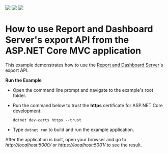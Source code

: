 <!-- default badges list -->
![](https://img.shields.io/endpoint?url=https://codecentral.devexpress.com/api/v1/VersionRange/220478848/19.2.3%2B)
[![](https://img.shields.io/badge/Open_in_DevExpress_Support_Center-FF7200?style=flat-square&logo=DevExpress&logoColor=white)](https://supportcenter.devexpress.com/ticket/details/T833051)
[![](https://img.shields.io/badge/📖_How_to_use_DevExpress_Examples-e9f6fc?style=flat-square)](https://docs.devexpress.com/GeneralInformation/403183)
<!-- default badges end -->
# How to use Report and Dashboard Server's export API from the ASP.NET Core MVC application

This example demonstrates how to use the [Report and Dashboard Server](https://docs.devexpress.com/ReportServer/12432/index)'s export API.

**Run the Example**

- Open the command line prompt and navigate to the example's root folder.

- Run the command below to trust the **https** certificate for ASP.NET Core development:

  `dotnet dev-certs https --trust`

- Type `dotnet run` to build and run the example application.

After the application is built, open your browser and go to _http://localhost:5000/_ or _https://localhost:5001/_ to see the result.

